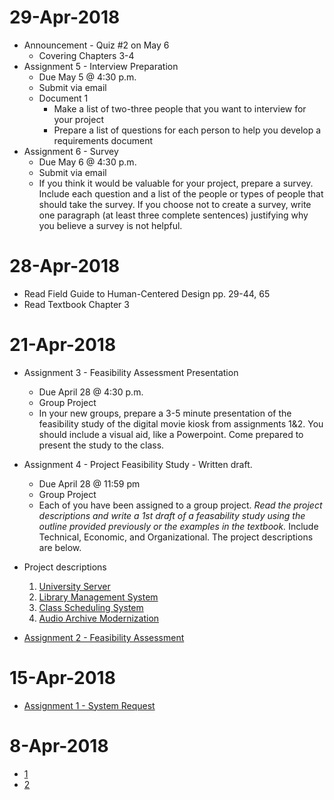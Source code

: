 # 29-Apr-2018

* Announcement - Quiz #2 on May 6
  - Covering Chapters 3-4
* Assignment 5 - Interview Preparation
  * Due May 5 @ 4:30 p.m.
  * Submit via email
  * Document 1
    - Make a list of two-three people that you want to interview for your project
    - Prepare a list of questions for each person to help you develop a requirements document
* Assignment 6 - Survey
  - Due May 6 @ 4:30 p.m.
  - Submit via email
  - If you think it would be valuable for your project, prepare a survey.  Include each question and a list of the people or types of people that should take the survey.  If you choose not to create a survey, write one paragraph (at least three complete sentences) justifying why you believe a survey is not helpful.



# 28-Apr-2018

* Read Field Guide to Human-Centered Design pp. 29-44, 65
* Read Textbook Chapter 3

# 21-Apr-2018
* Assignment 3 - Feasibility Assessment Presentation
  - Due April 28 @ 4:30 p.m.
  - Group Project
  - In your new groups, prepare a 3-5 minute presentation of the feasibility study of the digital movie kiosk from assignments 1&2.  You should include a visual aid, like a Powerpoint.  Come prepared to present the study to the class.

* Assignment 4 - Project Feasibility Study - Written draft.  
  - Due April 28 @ 11:59 pm
  - Group Project
  - Each of you have been assigned to a group project.  *Read the project descriptions and write a 1st draft of a feasability study using the outline provided previously or the examples in the textbook.*  Include Technical, Economic, and Organizational.  The project descriptions are below.
* Project descriptions
  1. [University Server](projects/systemrequests/university_server)
  2. [Library Management System](projects/systemrequests/library_management_system)
  3. [Class Scheduling System](projects/systemrequests/class_scheduler)
  4. [Audio Archive Modernization](projects/systemrequests/audio_archive_modernization)

* [Assignment 2 - Feasibility Assessment](assignments/assignment2)

# 15-Apr-2018
* [Assignment 1 - System Request](assignments/assignment1)

# 8-Apr-2018
* [1](lectures/ch1.pptx)
* [2](lectures/ch2.pptx)
